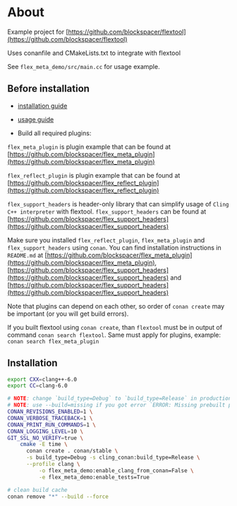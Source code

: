 # About

Example project for [https://github.com/blockspacer/flextool](https://github.com/blockspacer/flextool)

Uses conanfile and CMakeLists.txt to integrate with flextool

See `flex_meta_demo/src/main.cc` for usage example.

## Before installation

- [installation guide](https://blockspacer.github.io/flex_docs/download/)

- [usage guide](https://blockspacer.github.io/flex_docs/building_projects/)

- Build all required plugins:

`flex_meta_plugin` is plugin example that can be found at [https://github.com/blockspacer/flex_meta_plugin](https://github.com/blockspacer/flex_meta_plugin)

`flex_reflect_plugin` is plugin example that can be found at [https://github.com/blockspacer/flex_reflect_plugin](https://github.com/blockspacer/flex_reflect_plugin)

`flex_support_headers` is header-only library that can simplify usage of `Cling C++ interpreter` with flextool. `flex_support_headers` can be found at [https://github.com/blockspacer/flex_support_headers](https://github.com/blockspacer/flex_support_headers)

Make sure you installed `flex_reflect_plugin`, `flex_meta_plugin` and `flex_support_headers` using `conan`. You can find installation instructions in `README.md` at [https://github.com/blockspacer/flex_meta_plugin](https://github.com/blockspacer/flex_meta_plugin), [https://github.com/blockspacer/flex_support_headers](https://github.com/blockspacer/flex_support_headers) and  [https://github.com/blockspacer/flex_support_headers](https://github.com/blockspacer/flex_support_headers)

Note that plugins can depend on each other, so order of `conan create` may be important (or you will get build errors).

If you built flextool using `conan create`, than `flextool` must be in output of command `conan search flextool`. Same must apply for plugins, example: `conan search flex_meta_plugin`

## Installation

```bash
export CXX=clang++-6.0
export CC=clang-6.0

# NOTE: change `build_type=Debug` to `build_type=Release` in production
# NOTE: use --build=missing if you got error `ERROR: Missing prebuilt package`
CONAN_REVISIONS_ENABLED=1 \
CONAN_VERBOSE_TRACEBACK=1 \
CONAN_PRINT_RUN_COMMANDS=1 \
CONAN_LOGGING_LEVEL=10 \
GIT_SSL_NO_VERIFY=true \
    cmake -E time \
      conan create . conan/stable \
      -s build_type=Debug -s cling_conan:build_type=Release \
      --profile clang \
          -o flex_meta_demo:enable_clang_from_conan=False \
          -e flex_meta_demo:enable_tests=True

# clean build cache
conan remove "*" --build --force
```

